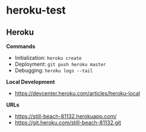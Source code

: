 # heroku-test

## Heroku

**Commands**
- Initialization: `heroku create` 
- Deployment: `git push heroku master`
- Debugging: `heroku logs --tail`

**Local Development**
- https://devcenter.heroku.com/articles/heroku-local

**URLs**
- https://still-beach-81132.herokuapp.com/
- https://git.heroku.com/still-beach-81132.git
